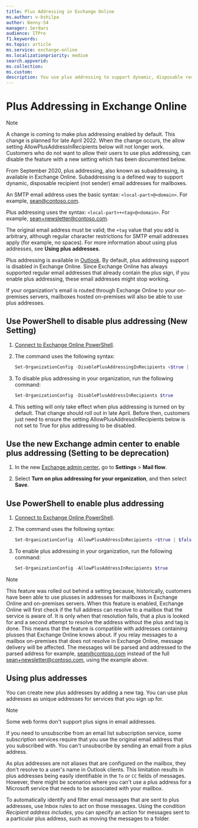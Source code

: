 ```yaml
---
title: Plus Addressing in Exchange Online
ms.author: v-bshilpa
author: Benny-54
manager: Serdars
audience: ITPro
f1.keywords:
ms.topic: article
ms.service: exchange-online
ms.localizationpriority: medium
search.appverid:
ms.collection:
ms.custom:
description: You use plus addressing to support dynamic, disposable recipient (not sender) email addresses in your Exchange Online organization.
---
```


# Plus Addressing in Exchange Online

> [!NOTE]
> A change is coming to make plus addressing enabled by default. This change is planned for late April 2022. When the change occurs, the allow setting AllowPlusAddressInRecipients below will not longer work. Customers who do not want to allow their users to use plus addressing, can disable the feature with a new setting which has been documented below.    

From September 2020, plus addressing, also known as subaddressing, is available in Exchange Online. Subaddressing is a defined way to support dynamic, disposable recipient (not sender) email addresses for mailboxes.

An SMTP email address uses the basic syntax: `<local-part>@<domain>`. For example, sean@contoso.com. 

Plus addressing uses the syntax: `<local-part>+<tag>@<domain>`. For example, sean+newsletter@contoso.com. 

The original email address must be valid; the `+tag` value that you add is arbitrary, although regular character restrictions for SMTP email addresses apply (for example, no spaces). For more information about using plus addresses, see **Using plus addresses**.

Plus addressing is available in [Outlook](https://outlook.live.com/owa/). By default, plus addressing support is disabled in Exchange Online. Since Exchange Online has always supported regular email addresses that already contain the plus sign, if you enable plus addressing, these email addresses might stop working.

If your organization's email is routed through Exchange Online to your on-premises servers, mailboxes hosted on-premises will also be able to use plus addresses.  

## Use PowerShell to disable plus addressing (New Setting)

1. [Connect to Exchange Online PowerShell](/powershell/exchange/connect-to-exchange-online-powershell).

2. The command uses the following syntax:

   ```PowerShell
   Set-OrganizationConfig -DisablePlusAddressingInRecipients <$true | $false>
   ```

3. To disable plus addressing in your organization, run the following command:

   ```PowerShell
   Set-OrganizationConfig -DisablePlusAddressInRecipients $true
   ```
   
4. This setting will only take effect when plus addressing is turned on by default. That change should roll out in late April. Before then, customers just need to ensure the setting AllowPlusAddressInRecipients below is not set to True for plus addressing to be disabled. 

## Use the new Exchange admin center to enable plus addressing (Setting to be deprecation)

1. In the new [Exchange admin center](https://admin.exchange.microsoft.com), go to **Settings** \> **Mail flow**.

2. Select **Turn on plus addressing for your organization**, and then select **Save**.

## Use PowerShell to enable plus addressing

1. [Connect to Exchange Online PowerShell](/powershell/exchange/connect-to-exchange-online-powershell).

2. The command uses the following syntax:

   ```PowerShell
   Set-OrganizationConfig -AllowPlusAddressInRecipients <$true | $false>
   ```

3. To enable plus addressing in your organization, run the following command:

   ```PowerShell
   Set-OrganizationConfig -AllowPlusAddressInRecipients $true
   ```


> [!NOTE]
> This feature was rolled out behind a setting because, historically, customers have been able to use plusses in addresses for mailboxes in Exchange Online and on-premises servers. When this feature is enabled, Exchange Online will first check if the full address can resolve to a mailbox that the service is aware of. It is only when that resolution fails, that a plus is looked for and a second attempt to resolve the address without the plus and tag is done. This means that the feature is compatible with addresses containing plusses that Exchange Online knows about. If you relay messages to a mailbox on-premises that does not resolve in Exchange Online, message delivery will be affected. The messages will be parsed and addressed to the parsed address for example, sean@contoso.com instead of the full sean+newsletter@contoso.com, using the example above.  

## Using plus addresses

You can create new plus addresses by adding a new tag. You can use plus addresses as unique addresses for services that you sign up for. 

> [!NOTE]
>
> Some web forms don't support plus signs in email addresses.
>
> If you need to unsubscribe from an email list subscription service, some subscription services require that you use the original email address that you subscribed with. You can't unsubscribe by sending an email from a plus address.

As plus addresses are not aliases that are configured on the mailbox, they don't resolve to a user's name in Outlook clients. This limitation results in plus addresses being easily identifiable in the `To` or `CC` fields of messages. However, there might be scenarios where you can't use a plus address for a Microsoft service that needs to be associated with your mailbox.

To automatically identify and filter email messages that are sent to plus addresses, use Inbox rules to act on those messages. Using the condition *Recipient address includes*, you can specify an action for messages sent to a particular plus address, such as moving the messages to a folder.
